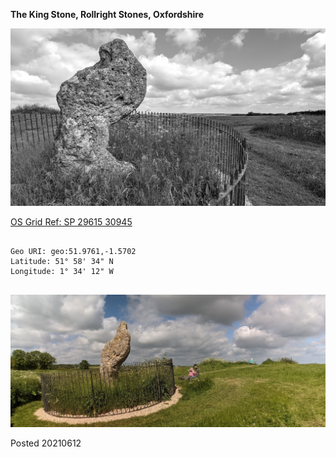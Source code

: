 **The King Stone, Rollright Stones, Oxfordshire**

![rollright_king_stone_1](images/rollright_king_stone_1.jpg)

[OS Grid Ref: SP 29615 30945](https://osmaps.ordnancesurvey.co.uk/51.97619,-1.57026,7/pin)

```

Geo URI: geo:51.9761,-1.5702
Latitude: 51° 58' 34" N
Longitude: 1° 34' 12" W
    
```

![rollright_king_stone_2](images/rollright_king_stone_2.jpg)

Posted 20210612